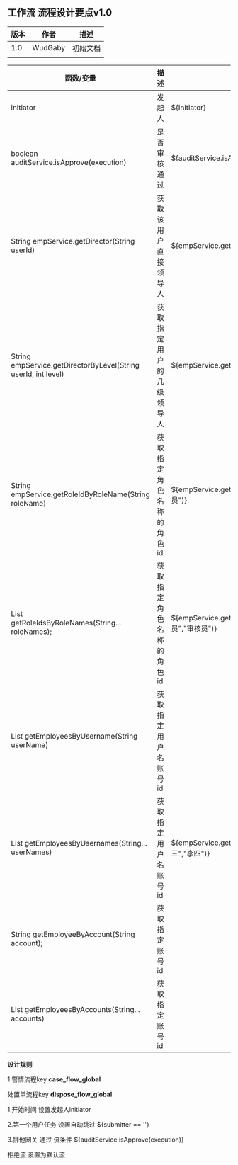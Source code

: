 ## 工作流 流程设计要点v1.0

| 版本 | 作者    | 描述     |
| ---- | ------- | -------- |
| 1.0  | WudGaby | 初始文档 |
|      |         |          |



| 函数/变量                                                    | 描述                     | 示例                                                 |
| ------------------------------------------------------------ | ------------------------ | ---------------------------------------------------- |
| initiator                                                    | 发起人                   | ${initiator}                                         |
| boolean auditService.isApprove(execution)                    | 是否审核通过             | ${auditService.isApprove(execution)}                 |
| String empService.getDirector(String userId)                 | 获取该用户直接领导人     | ${empService.getDirector(initiator)}                 |
| String empService.getDirectorByLevel(String userId, int level) | 获取指定用户的几级领导人 | ${empService.getDirectorByLevel(initiator, 1)}       |
| String<br />empService.getRoleIdByRoleName(String roleName)  | 获取指定角色名称的角色id | ${empService.getRoleIdByRoleName("管理员")}          |
| List<br />getRoleIdsByRoleNames(String... roleNames);        | 获取指定角色名称的角色id | ${empService.getRoleIdByRoleName("管理员","审核员")} |
| List getEmployeesByUsername(String userName)                 | 获取指定用户名账号id     |                                                      |
| List getEmployeesByUsernames(String... userNames)            | 获取指定用户名账号id     | ${empService.getEmployeesByUsernames("张三","李四")} |
| String getEmployeeByAccount(String account);                 | 获取指定账号id           |                                                      |
| List getEmployeesByAccounts(String... accounts)              | 获取指定账号id           |                                                      |





**设计规则**

1.警情流程key **case_flow_global**

   处置单流程key  **dispose_flow_global**

1.开始时间 设置发起人initiator

2.第一个用户任务 设置自动跳过 ${submitter == ''}

3.排他网关 通过 流条件 ${auditService.isApprove(execution)}

  拒绝流 设置为默认流

